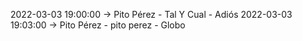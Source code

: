 2022-03-03 19:00:00 -> Pito Pérez - Tal Y Cual - Adiós
2022-03-03 19:03:00 -> Pito Pérez - pito perez - Globo
